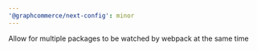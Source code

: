 ```yaml
---
'@graphcommerce/next-config': minor
---
```


Allow for multiple packages to be watched by webpack at the same time
